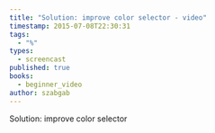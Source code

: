 ```yaml
---
title: "Solution: improve color selector - video"
timestamp: 2015-07-08T22:30:31
tags:
  - "%"
types:
  - screencast
published: true
books:
  - beginner_video
author: szabgab
---
```



Solution: improve color selector


<slidecast file="beginner-perl/solution-improve-color-selector" youtube="B2W3OXaC_Lo" />
